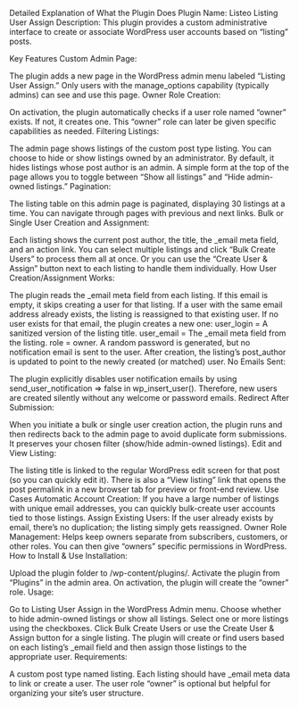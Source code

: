 Detailed Explanation of What the Plugin Does
Plugin Name: Listeo Listing User Assign
Description: This plugin provides a custom administrative interface to create or associate WordPress user accounts based on “listing” posts.

Key Features
Custom Admin Page:

The plugin adds a new page in the WordPress admin menu labeled “Listing User Assign.”
Only users with the manage_options capability (typically admins) can see and use this page.
Owner Role Creation:

On activation, the plugin automatically checks if a user role named “owner” exists. If not, it creates one.
This “owner” role can later be given specific capabilities as needed.
Filtering Listings:

The admin page shows listings of the custom post type listing.
You can choose to hide or show listings owned by an administrator. By default, it hides listings whose post author is an admin.
A simple form at the top of the page allows you to toggle between “Show all listings” and “Hide admin-owned listings.”
Pagination:

The listing table on this admin page is paginated, displaying 30 listings at a time.
You can navigate through pages with previous and next links.
Bulk or Single User Creation and Assignment:

Each listing shows the current post author, the title, the _email meta field, and an action link.
You can select multiple listings and click “Bulk Create Users” to process them all at once.
Or you can use the “Create User & Assign” button next to each listing to handle them individually.
How User Creation/Assignment Works:

The plugin reads the _email meta field from each listing.
If this email is empty, it skips creating a user for that listing.
If a user with the same email address already exists, the listing is reassigned to that existing user.
If no user exists for that email, the plugin creates a new one:
user_login = A sanitized version of the listing title.
user_email = The _email meta field from the listing.
role = owner.
A random password is generated, but no notification email is sent to the user.
After creation, the listing’s post_author is updated to point to the newly created (or matched) user.
No Emails Sent:

The plugin explicitly disables user notification emails by using send_user_notification => false in wp_insert_user().
Therefore, new users are created silently without any welcome or password emails.
Redirect After Submission:

When you initiate a bulk or single user creation action, the plugin runs and then redirects back to the admin page to avoid duplicate form submissions.
It preserves your chosen filter (show/hide admin-owned listings).
Edit and View Listing:

The listing title is linked to the regular WordPress edit screen for that post (so you can quickly edit it).
There is also a “View listing” link that opens the post permalink in a new browser tab for preview or front-end review.
Use Cases
Automatic Account Creation: If you have a large number of listings with unique email addresses, you can quickly bulk-create user accounts tied to those listings.
Assign Existing Users: If the user already exists by email, there’s no duplication; the listing simply gets reassigned.
Owner Role Management: Helps keep owners separate from subscribers, customers, or other roles. You can then give “owners” specific permissions in WordPress.
How to Install & Use
Installation:

Upload the plugin folder to /wp-content/plugins/.
Activate the plugin from “Plugins” in the admin area.
On activation, the plugin will create the “owner” role.
Usage:

Go to Listing User Assign in the WordPress Admin menu.
Choose whether to hide admin-owned listings or show all listings.
Select one or more listings using the checkboxes.
Click Bulk Create Users or use the Create User & Assign button for a single listing.
The plugin will create or find users based on each listing’s _email field and then assign those listings to the appropriate user.
Requirements:

A custom post type named listing.
Each listing should have _email meta data to link or create a user.
The user role “owner” is optional but helpful for organizing your site’s user structure.
